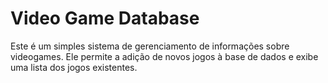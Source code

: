 # Video Game Database

Este é um simples sistema de gerenciamento de informações sobre videogames. Ele permite a adição de novos jogos à base de dados e exibe uma lista dos jogos existentes.
